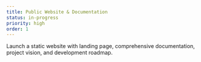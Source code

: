 ```yaml
---
title: Public Website & Documentation
status: in-progress
priority: high
order: 1
---
```


Launch a static website with landing page, comprehensive documentation, project vision, and development roadmap.

